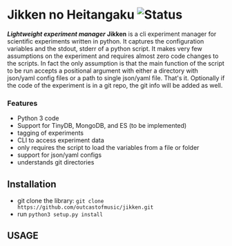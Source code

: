 # Jikken no Heitangaku     ![Status](https://travis-ci.org/outcastofmusic/jikken.svg?branch=master)

___Lightweight experiment manager___
**Jikken** is a cli experiment manager for scientific experiments written in python. It
captures the configuration variables and the stdout, stderr of a python script.
It makes very few assumptions on the experiment and requires almost zero code changes
to the scripts. In fact the only assumption is that the main function of the script to be run
accepts a positional argument with either a directory with json/yaml config files
or a path to single json/yaml file. That's it. Optionally if the code of the
experiment is in a git repo, the git info will be added as well.

### Features
- Python 3 code 
- Support for TinyDB, MongoDB, and ES (to be implemented)
- tagging of experiments
- CLI to access experiment data
- only requires the script to load the variables from a file or folder
- support for json/yaml configs
- understands git directories

## Installation

* git clone the library: `git clone https://github.com/outcastofmusic/jikken.git`
* run `python3 setup.py install`


## USAGE

